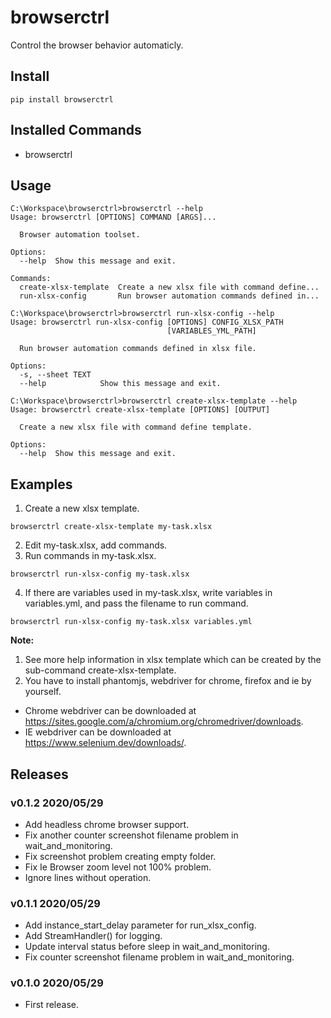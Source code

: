 # browserctrl

Control the browser behavior automaticly.

## Install

```
pip install browserctrl
```

## Installed Commands

- browserctrl

## Usage

```
C:\Workspace\browserctrl>browserctrl --help
Usage: browserctrl [OPTIONS] COMMAND [ARGS]...

  Browser automation toolset.

Options:
  --help  Show this message and exit.

Commands:
  create-xlsx-template  Create a new xlsx file with command define...
  run-xlsx-config       Run browser automation commands defined in...

C:\Workspace\browserctrl>browserctrl run-xlsx-config --help
Usage: browserctrl run-xlsx-config [OPTIONS] CONFIG_XLSX_PATH
                                   [VARIABLES_YML_PATH]

  Run browser automation commands defined in xlsx file.

Options:
  -s, --sheet TEXT
  --help            Show this message and exit.

C:\Workspace\browserctrl>browserctrl create-xlsx-template --help
Usage: browserctrl create-xlsx-template [OPTIONS] [OUTPUT]

  Create a new xlsx file with command define template.

Options:
  --help  Show this message and exit.

```

## Examples

1. Create a new xlsx template.

  ```
  browserctrl create-xlsx-template my-task.xlsx
  ```

2. Edit my-task.xlsx, add commands.
3. Run commands in my-task.xlsx.

  ```
  browserctrl run-xlsx-config my-task.xlsx
  ```

4. If there are variables used in my-task.xlsx, write variables in variables.yml, and pass the filename to run command.

  ```
  browserctrl run-xlsx-config my-task.xlsx variables.yml
  ```

**Note:**

1. See more help information in xlsx template which can be created by the sub-command create-xlsx-template.
1. You have to install phantomjs, webdriver for chrome, firefox and ie by yourself.
  - Chrome webdriver can be downloaded at https://sites.google.com/a/chromium.org/chromedriver/downloads.
  - IE webdriver can be downloaded at https://www.selenium.dev/downloads/.

## Releases

### v0.1.2 2020/05/29

- Add headless chrome browser support.
- Fix another counter screenshot filename problem in wait_and_monitoring.
- Fix screenshot problem creating empty folder.
- Fix Ie Browser zoom level not 100% problem.
- Ignore lines without operation.

### v0.1.1 2020/05/29

- Add instance_start_delay parameter for run_xlsx_config.
- Add StreamHandler() for logging.
- Update interval status before sleep in wait_and_monitoring.
- Fix counter screenshot filename problem in wait_and_monitoring.

### v0.1.0 2020/05/29

- First release.
